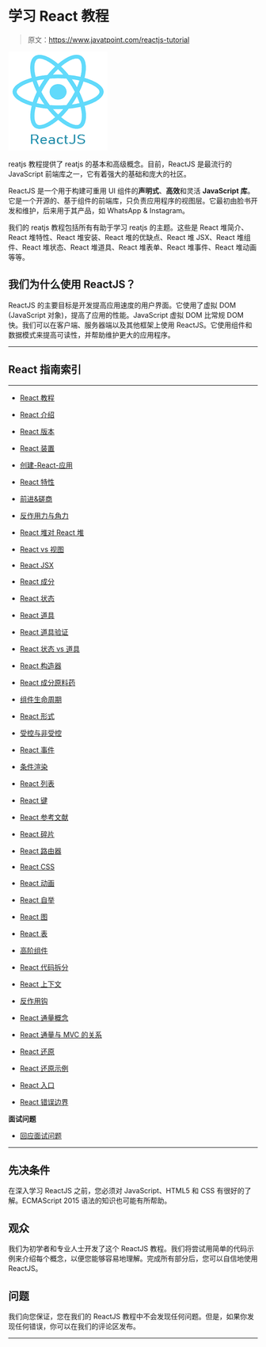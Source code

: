# 学习 React 教程

> 原文：<https://www.javatpoint.com/reactjs-tutorial>

![ReactJS Tutorial](img/118f9757004698ca098ba73b64c9c6d7.png)

reatjs 教程提供了 reatjs 的基本和高级概念。目前，ReactJS 是最流行的 JavaScript 前端库之一，它有着强大的基础和庞大的社区。

ReactJS 是一个用于构建可重用 UI 组件的**声明式**、**高效**和灵活 **JavaScript 库**。它是一个开源的、基于组件的前端库，只负责应用程序的视图层。它最初由脸书开发和维护，后来用于其产品，如 WhatsApp & Instagram。

我们的 reatjs 教程包括所有有助于学习 reatjs 的主题。这些是 React 堆简介、React 堆特性、React 堆安装、React 堆的优缺点、React 堆 JSX、React 堆组件、React 堆状态、React 堆道具、React 堆表单、React 堆事件、React 堆动画等等。

## 我们为什么使用 ReactJS？

ReactJS 的主要目标是开发提高应用速度的用户界面。它使用了虚拟 DOM (JavaScript 对象)，提高了应用的性能。JavaScript 虚拟 DOM 比常规 DOM 快。我们可以在客户端、服务器端以及其他框架上使用 ReactJS。它使用组件和数据模式来提高可读性，并帮助维护更大的应用程序。

* * *

## React 指南索引

* * *

*   [React 教程](reactjs-tutorial)
*   [React 介绍](react-introduction)
*   [React 版本](react-version)
*   [React 装置](react-installation)
*   [创建-React-应用](react-create-react-app)
*   [React 特性](react-features)
*   [前进&磋商](pros-and-cons-of-react)
*   [反作用力与角力](reactjs-vs-angularjs)
*   [React 堆对 React 堆](reactjs-vs-reactnative)
*   [React vs 视图](react-vs-vue)
*   [React JSX](react-jsx)
*   [React 成分](react-components)
*   [React 状态](react-state)
*   [React 道具](react-props)
*   [React 道具验证](react-props-validation)

*   [React 状态 vs 道具](react-state-vs-props)
*   [React 构造器](react-constructor)
*   [React 成分原料药](react-component-api)
*   [组件生命周期](react-component-life-cycle)
*   [React 形式](react-forms)
*   [受控与非受控](react-controlled-vs-uncontrolled-component)
*   [React 事件](react-events)
*   [条件渲染](react-conditional-rendering)
*   [React 列表](react-lists)
*   [React 键](react-keys)
*   [React 参考文献](react-refs)
*   [React 碎片](react-fragments)
*   [React 路由器](react-router)
*   [React CSS](react-css)
*   [React 动画](react-animation)

*   [React 自举](react-bootstrap)
*   [React 图](react-map)
*   [React 表](react-table)
*   [高阶组件](react-higher-order-components)
*   [React 代码拆分](react-code-splitting)
*   [React 上下文](react-context)
*   [反作用钩](react-hooks)
*   [React 通量概念](react-flux-concept)
*   [React 通量与 MVC 的关系](react-flux-vs-mvc)
*   [React 还原](react-redux)
*   [React 还原示例](react-redux-example)
*   [React 入口](react-portals)
*   [React 错误边界](react-error-boundaries)

**面试问题**

*   [回应面试问题](react-interview-questions)

* * *

## 先决条件

在深入学习 ReactJS 之前，您必须对 JavaScript、HTML5 和 CSS 有很好的了解。ECMAScript 2015 语法的知识也可能有所帮助。

## 观众

我们为初学者和专业人士开发了这个 ReactJS 教程。我们将尝试用简单的代码示例来介绍每个概念，以便您能够容易地理解。完成所有部分后，您可以自信地使用 ReactJS。

## 问题

我们向您保证，您在我们的 ReactJS 教程中不会发现任何问题。但是，如果你发现任何错误，你可以在我们的评论区发布。

* * *